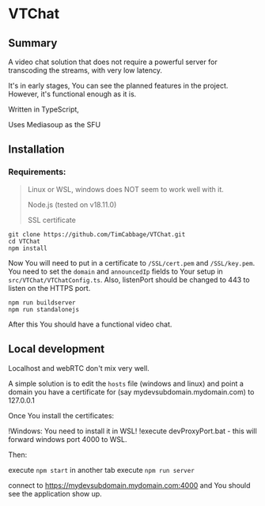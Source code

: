 # VTChat

## Summary

A video chat solution that does not require a powerful server for transcoding the streams, with very low latency.

It's in early stages, You can see the planned features in the project. However, it's functional enough as it is.

Written in TypeScript, 

Uses Mediasoup as the SFU

## Installation

### Requirements:
> Linux or WSL, windows does NOT seem to work well with it.
>
> Node.js (tested on v18.11.0)
>
> SSL certificate

```
git clone https://github.com/TimCabbage/VTChat.git
cd VTChat
npm install
```

Now You will need to put in a certificate to `/SSL/cert.pem` and `/SSL/key.pem`.
You need to set the `domain` and `announcedIp` fields to Your setup in `src/VTChat/VTChatConfig.ts`.
Also, listenPort should be changed to 443 to listen on the HTTPS port.

```
npm run buildserver
npm run standalonejs
```

After this You should have a functional video chat.

## Local development

Localhost and webRTC don't mix very well.

A simple solution is to edit the `hosts` file (windows and linux) and point a domain you have a certificate for (say mydevsubdomain.mydomain.com) to 127.0.0.1

Once You install the certificates:

!Windows: You need to install it in WSL!
!execute devProxyPort.bat - this will forward windows port 4000 to WSL.

Then:

execute `npm start`
in another tab execute `npm run server`

connect to https://mydevsubdomain.mydomain.com:4000 and You should see the application show up.
